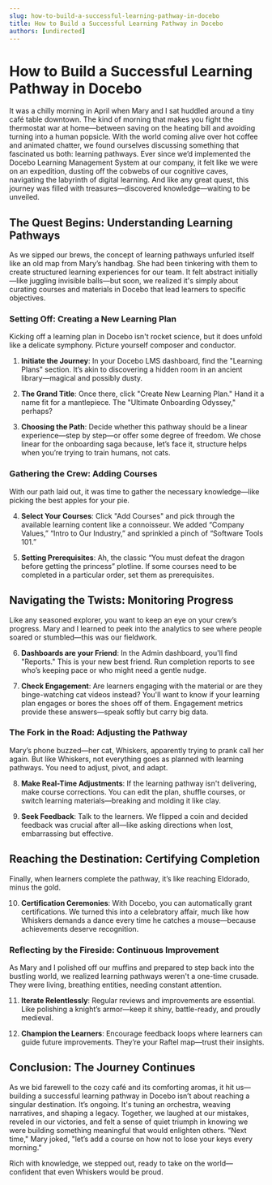```yaml
---
slug: how-to-build-a-successful-learning-pathway-in-docebo
title: How to Build a Successful Learning Pathway in Docebo
authors: [undirected]
---
```



# How to Build a Successful Learning Pathway in Docebo

It was a chilly morning in April when Mary and I sat huddled around a tiny café table downtown. The kind of morning that makes you fight the thermostat war at home—between saving on the heating bill and avoiding turning into a human popsicle. With the world coming alive over hot coffee and animated chatter, we found ourselves discussing something that fascinated us both: learning pathways. Ever since we’d implemented the Docebo Learning Management System at our company, it felt like we were on an expedition, dusting off the cobwebs of our cognitive caves, navigating the labyrinth of digital learning. And like any great quest, this journey was filled with treasures—discovered knowledge—waiting to be unveiled.

## The Quest Begins: Understanding Learning Pathways

As we sipped our brews, the concept of learning pathways unfurled itself like an old map from Mary’s handbag. She had been tinkering with them to create structured learning experiences for our team. It felt abstract initially—like juggling invisible balls—but soon, we realized it's simply about curating courses and materials in Docebo that lead learners to specific objectives.

### Setting Off: Creating a New Learning Plan

Kicking off a learning plan in Docebo isn't rocket science, but it does unfold like a delicate symphony. Picture yourself composer and conductor.

1. **Initiate the Journey**: In your Docebo LMS dashboard, find the "Learning Plans" section. It’s akin to discovering a hidden room in an ancient library—magical and possibly dusty.

2. **The Grand Title**: Once there, click "Create New Learning Plan." Hand it a name fit for a mantlepiece. The "Ultimate Onboarding Odyssey," perhaps?

3. **Choosing the Path**: Decide whether this pathway should be a linear experience—step by step—or offer some degree of freedom. We chose linear for the onboarding saga because, let’s face it, structure helps when you’re trying to train humans, not cats.

### Gathering the Crew: Adding Courses

With our path laid out, it was time to gather the necessary knowledge—like picking the best apples for your pie.

4. **Select Your Courses**: Click "Add Courses" and pick through the available learning content like a connoisseur. We added “Company Values,” “Intro to Our Industry,” and sprinkled a pinch of “Software Tools 101.”

5. **Setting Prerequisites**: Ah, the classic “You must defeat the dragon before getting the princess” plotline. If some courses need to be completed in a particular order, set them as prerequisites.

## Navigating the Twists: Monitoring Progress

Like any seasoned explorer, you want to keep an eye on your crew’s progress. Mary and I learned to peek into the analytics to see where people soared or stumbled—this was our fieldwork.

6. **Dashboards are your Friend**: In the Admin dashboard, you'll find "Reports." This is your new best friend. Run completion reports to see who’s keeping pace or who might need a gentle nudge.

7. **Check Engagement**: Are learners engaging with the material or are they binge-watching cat videos instead? You'll want to know if your learning plan engages or bores the shoes off of them. Engagement metrics provide these answers—speak softly but carry big data.

### The Fork in the Road: Adjusting the Pathway

Mary’s phone buzzed—her cat, Whiskers, apparently trying to prank call her again. But like Whiskers, not everything goes as planned with learning pathways. You need to adjust, pivot, and adapt.

8. **Make Real-Time Adjustments**: If the learning pathway isn't delivering, make course corrections. You can edit the plan, shuffle courses, or switch learning materials—breaking and molding it like clay.

9. **Seek Feedback**: Talk to the learners. We flipped a coin and decided feedback was crucial after all—like asking directions when lost, embarrassing but effective.

## Reaching the Destination: Certifying Completion

Finally, when learners complete the pathway, it’s like reaching Eldorado, minus the gold. 

10. **Certification Ceremonies**: With Docebo, you can automatically grant certifications. We turned this into a celebratory affair, much like how Whiskers demands a dance every time he catches a mouse—because achievements deserve recognition.

### Reflecting by the Fireside: Continuous Improvement

As Mary and I polished off our muffins and prepared to step back into the bustling world, we realized learning pathways weren't a one-time crusade. They were living, breathing entities, needing constant attention.

11. **Iterate Relentlessly**: Regular reviews and improvements are essential. Like polishing a knight’s armor—keep it shiny, battle-ready, and proudly medieval.

12. **Champion the Learners**: Encourage feedback loops where learners can guide future improvements. They’re your Raftel map—trust their insights.

## Conclusion: The Journey Continues

As we bid farewell to the cozy café and its comforting aromas, it hit us—building a successful learning pathway in Docebo isn’t about reaching a singular destination. It’s ongoing. It's tuning an orchestra, weaving narratives, and shaping a legacy. Together, we laughed at our mistakes, reveled in our victories, and felt a sense of quiet triumph in knowing we were building something meaningful that would enlighten others. “Next time," Mary joked, "let’s add a course on how not to lose your keys every morning."

Rich with knowledge, we stepped out, ready to take on the world—confident that even Whiskers would be proud.